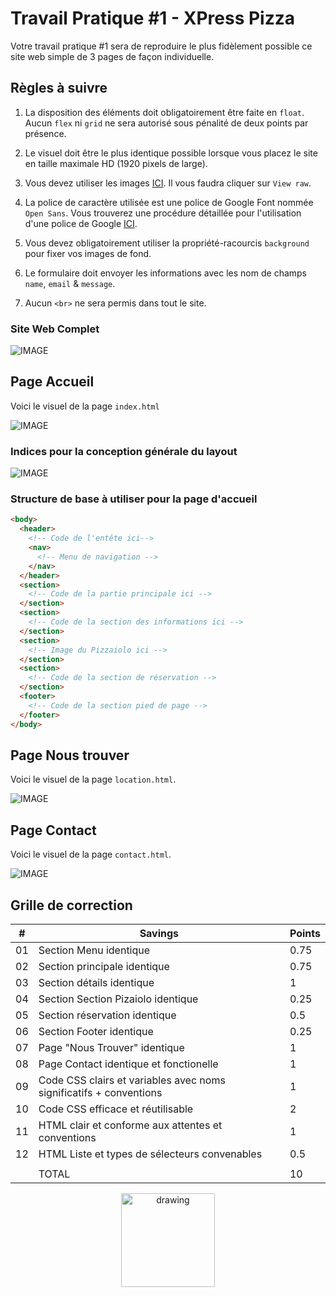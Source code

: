 # Travail Pratique #1 - XPress Pizza

Votre travail pratique #1 sera de reproduire le plus fidèlement possible ce site web simple de 3 pages de façon individuelle.

## Règles à suivre

1. La disposition des éléments doit obligatoirement être faite en `float`. Aucun `flex` ni `grid` ne sera autorisé sous pénalité de deux points par présence.  

2. Le visuel doit être le plus identique possible lorsque vous placez le site en taille maximale HD (1920 pixels de large).

3. Vous devez utiliser les images [ICI](./_bin/images.zip). Il vous faudra cliquer sur `View raw`.

4. La police de caractère utilisée est une police de Google Font nommée `Open Sans`. Vous trouverez une procédure détaillée pour l'utilisation d'une police de Google [ICI](./Theorie/GoogleFont.md).

5. Vous devez obligatoirement utiliser la propriété-racourcis `background` pour fixer vos images de fond.

6. Le formulaire doit envoyer les informations avec les nom de champs `name`, `email` & `message`.

7. Aucun `<br>` ne sera permis dans tout le site.

### Site Web Complet

![IMAGE](./images/xpress-pizza.gif)

## Page Accueil

Voici le visuel de la page `index.html`

![IMAGE](./images/accueil.png)

### Indices pour la conception générale du layout

![IMAGE](./images/accueil_hints.png)

### Structure de base à utiliser pour la page d'accueil

```html
<body>
  <header>
    <!-- Code de l'entête ici-->
    <nav>
      <!-- Menu de navigation -->
    </nav>
  </header>
  <section>
    <!-- Code de la partie principale ici -->
  </section>
  <section>
    <!-- Code de la section des informations ici -->
  </section>
  <section>
    <!-- Image du Pizzaiolo ici -->
  </section>
  <section>
    <!-- Code de la section de réservation -->
  </section>
  <footer>
    <!-- Code de la section pied de page -->
  </footer>
</body>
```

## Page Nous trouver

Voici le visuel de la page `location.html`.

![IMAGE](./images/nous-trouver.png)

## Page Contact

Voici le visuel de la page `contact.html`.

![IMAGE](./images/contact.png)

## Grille de correction

| #   | Savings                                                            | Points |
| --- | ------------------------------------------------------------------ | ------ |
| 01  | Section Menu identique                                             | 0.75    |
| 02  | Section principale identique                                       | 0.75   |
| 03  | Section détails identique                                          | 1   |
| 04  | Section Section Pizaiolo identique                                 | 0.25   |
| 05  | Section réservation identique                                      | 0.5    |
| 06  | Section Footer identique                                           | 0.25   |
| 07  | Page "Nous Trouver" identique                                      | 1      |
| 08  | Page Contact identique et fonctionelle                             | 1      |
| 09  | Code CSS clairs et variables avec noms significatifs + conventions | 1      |
| 10  | Code CSS efficace et réutilisable                                  | 2      |
| 11  | HTML clair et conforme aux attentes et conventions                 | 1      |
| 12  | HTML Liste et types de sélecteurs convenables                      | 0.5    |
|     |
|     | TOTAL                                                              | 10     |

<p align="Center"><img src="./images/end.png" alt="drawing" width="150"/></p>
